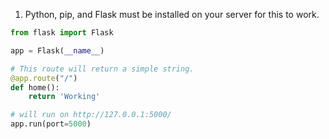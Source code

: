 1. Python, pip, and Flask must be installed on your server for this to work.
```py
from flask import Flask

app = Flask(__name__)

# This route will return a simple string.
@app.route("/")
def home():
    return 'Working'

# will run on http://127.0.0.1:5000/
app.run(port=5000)
```
